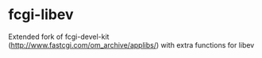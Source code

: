 fcgi-libev
==========

Extended fork of fcgi-devel-kit (http://www.fastcgi.com/om_archive/applibs/) with extra functions for libev
